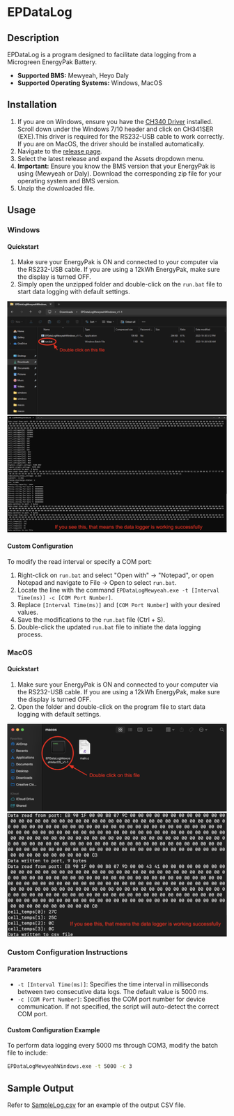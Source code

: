 # EPDataLog

## Description

EPDataLog is a program designed to facilitate data logging from a Microgreen EnergyPak Battery.
- **Supported BMS:** Mewyeah, Heyo Daly
- **Supported Operating Systems:** Windows, MacOS

## Installation

1. If you are on Windows, ensure you have the [CH340 Driver](https://learn.sparkfun.com/tutorials/how-to-install-ch340-drivers/all) installed. Scroll down under the Windows 7/10 header and click on CH341SER (EXE).This driver is required for the RS232-USB cable to work correctly. If you are on MacOS, the driver should be installed automatically.
2. Navigate to the [release page](https://github.com/MicrogreenSolarCorp/EPDataLog/releases).
3. Select the latest release and expand the Assets dropdown menu.
4. **Important:** Ensure you know the BMS version that your EnergyPak is using (Mewyeah or Daly). Download the corresponding zip file for your operating system and BMS version.
5. Unzip the downloaded file.

## Usage

### Windows

#### Quickstart
1. Make sure your EnergyPak is ON and connected to your computer via the RS232-USB cable. If you are using a 12kWh EnergyPak, make sure the display is turned OFF.
2. Simply open the unzipped folder and double-click on the `run.bat` file to start data logging with default settings.

![windowsRun](https://github.com/MicrogreenSolarCorp/EPDataLog/blob/main/assetsForReadme/windowsRun.png)
![windowsRunSuccess](https://github.com/MicrogreenSolarCorp/EPDataLog/blob/main/assetsForReadme/windowsRunSuccess.png)

#### Custom Configuration
To modify the read interval or specify a COM port:
1. Right-click on `run.bat` and select "Open with" → "Notepad", or open Notepad and navigate to File → Open to select `run.bat`.
2. Locate the line with the command `EPDataLogMewyeah.exe -t [Interval Time(ms)] -c [COM Port Number]`.
3. Replace `[Interval Time(ms)]` and `[COM Port Number]` with your desired values.
4. Save the modifications to the `run.bat` file (Ctrl + S).
5. Double-click the updated `run.bat` file to initiate the data logging process.

### MacOS

#### Quickstart
1. Make sure your EnergyPak is ON and connected to your computer via the RS232-USB cable. If you are using a 12kWh EnergyPak, make sure the display is turned OFF.
2. Open the folder and double-click on the program file to start data logging with default settings.

![macosRun](https://github.com/MicrogreenSolarCorp/EPDataLog/blob/main/assetsForReadme/macosRun.png)
![macosRunSuccess](https://github.com/MicrogreenSolarCorp/EPDataLog/blob/main/assetsForReadme/macosRunSuccess.png)

### Custom Configuration Instructions

#### Parameters
- `-t [Interval Time(ms)]`: Specifies the time interval in milliseconds between two consecutive data logs. The default value is 5000 ms.
- `-c [COM Port Number]`: Specifies the COM port number for device communication. If not specified, the script will auto-detect the correct COM port.

#### Custom Configuration Example
To perform data logging every 5000 ms through COM3, modify the batch file to include:
```bash
EPDataLogMewyeahWindows.exe -t 5000 -c 3
```

## Sample Output
Refer to [SampleLog.csv](https://github.com/MicrogreenSolarCorp/EPDataLog/blob/main/SampleLog.csv) for an example of the output CSV file.

